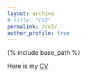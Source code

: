 ```yaml
---
layout: archive
# title: "CV2"
permalink: /cv2/
author_profile: true
---
```



{% include base_path %}

Here is my [CV](link)
